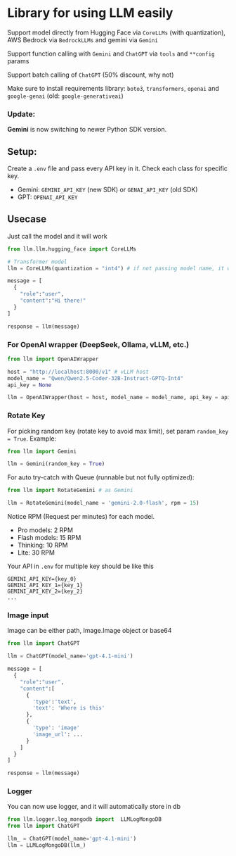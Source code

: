 # Library for using LLM easily
Support model directly from Hugging Face via `CoreLLMs` (with quantization), AWS Bedrock via `BedrockLLMs` and gemini via `Gemini`

Support function calling with `Gemini` and `ChatGPT` via `tools` and `**config` params

Support batch calling of `ChatGPT` (50% discount, why not)

Make sure to install requirements library: `boto3`, `transformers`, `openai` and `google-genai` (old: `google-generativeai`)

### Update:
**Gemini** is now switching to newer Python SDK version.

## Setup:

Create a `.env` file and pass every API key in it. Check each class for specific key.

- Gemini: `GEMINI_API_KEY` (new SDK) or `GENAI_API_KEY` (old SDK)
- GPT: `OPENAI_API_KEY`


## Usecase
Just call the model and it will work 

```python
from llm.llm.hugging_face import CoreLLMs

# Transformer model
llm = CoreLLMs(quantization = "int4") # if not passing model name, it will automatically use Llama 3

message = [
  {
    "role":"user",
    "content":"Hi there!"
  }
]

response = llm(message)
```

### For OpenAI wrapper (DeepSeek, Ollama, vLLM, etc.)

```python
from llm import OpenAIWrapper

host = "http://localhost:8000/v1" # vLLM host
model_name = "Qwen/Qwen2.5-Coder-32B-Instruct-GPTQ-Int4"
api_key = None

llm = OpenAIWrapper(host = host, model_name = model_name, api_key = api_key)

```


### Rotate Key
For picking random key (rotate key to avoid max limit), set param `random_key = True`. Example:

```python
from llm import Gemini

llm = Gemini(random_key = True)
```

For auto try-catch with Queue (runnable but not fully optimized):

```python
from llm import RotateGemini # as Gemini

llm = RotateGemini(model_name = 'gemini-2.0-flash', rpm = 15)

```
Notice RPM (Request per minutes) for each model.
- Pro models: 2 RPM
- Flash models: 15 RPM
- Thinking: 10 RPM
- Lite: 30 RPM

Your API in `.env` for multiple key should be like this
```
GEMINI_API_KEY={key_0}
GEMINI_API_KEY_1={key_1}
GEMINI_API_KEY_2={key_2}
...
``` 

### Image input
Image can be either path, Image.Image object or base64

```python
from llm import ChatGPT

llm = ChatGPT(model_name='gpt-4.1-mini')

message = [
  {
    "role":"user",
    "content":[
      {
        'type':'text',
        'text': 'Where is this'
      },
      {
        'type': 'image'
        'image_url': ...
      }
    ]
  }
]

response = llm(message)
```

### Logger
You can now use logger, and it will automatically store in db

```python
from llm.logger.log_mongodb import  LLMLogMongoDB
from llm import ChatGPT

llm_ = ChatGPT(model_name='gpt-4.1-mini')
llm = LLMLogMongoDB(llm_)
```
